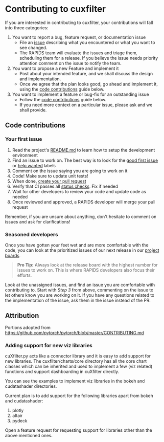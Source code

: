 # Contributing to cuxfilter

If you are interested in contributing to cuxfilter, your contributions will fall
into three categories:
1. You want to report a bug, feature request, or documentation issue
    - File an [issue](https://github.com/rapidsai/cuxfilter/issues/new/choose)
    describing what you encountered or what you want to see changed.
    - The RAPIDS team will evaluate the issues and triage them, scheduling
    them for a release. If you believe the issue needs priority attention
    comment on the issue to notify the team.
2. You want to propose a new Feature and implement it
    - Post about your intended feature, and we shall discuss the design and
    implementation.
    - Once we agree that the plan looks good, go ahead and implement it, using
    the [code contributions](#code-contributions) guide below.
3. You want to implement a feature or bug-fix for an outstanding issue
    - Follow the [code contributions](#code-contributions) guide below.
    - If you need more context on a particular issue, please ask and we shall
    provide.

## Code contributions

### Your first issue

1. Read the project's [README.md](https://github.com/rapidsai/cuxfilter/blob/master/README.md)
    to learn how to setup the development environment
2. Find an issue to work on. The best way is to look for the [good first issue](https://github.com/rapidsai/cuxfilter/issues?q=is%3Aissue+is%3Aopen+label%3A%22good+first+issue%22)
    or [help wanted](https://github.com/rapidsai/cuxfilter/issues?q=is%3Aissue+is%3Aopen+label%3A%22help+wanted%22) labels
3. Comment on the issue saying you are going to work on it
4. Code! Make sure to update unit tests!
5. When done, [create your pull request](https://github.com/rapidsai/cuxfilter/compare)
6. Verify that CI passes all [status checks](https://help.github.com/articles/about-status-checks/). Fix if needed
7. Wait for other developers to review your code and update code as needed
8. Once reviewed and approved, a RAPIDS developer will merge your pull request

Remember, if you are unsure about anything, don't hesitate to comment on issues
and ask for clarifications!

### Seasoned developers

Once you have gotten your feet wet and are more comfortable with the code, you
can look at the prioritized issues of our next release in our [project boards](https://github.com/rapidsai/cuxfilter/projects).

> **Pro Tip:** Always look at the release board with the highest number for
issues to work on. This is where RAPIDS developers also focus their efforts.

Look at the unassigned issues, and find an issue you are comfortable with
contributing to. Start with _Step 3_ from above, commenting on the issue to let
others know you are working on it. If you have any questions related to the
implementation of the issue, ask them in the issue instead of the PR.

## Attribution
Portions adopted from https://github.com/pytorch/pytorch/blob/master/CONTRIBUTING.md


### Adding support for new viz libraries

cuXfilter.py acts like a connector library and it is easy to add support for new libraries. The cuxfilter/charts/core directory has all the core chart classes which can be inherited and used to implement a few (viz related) functions and support dashboarding in cuXfilter directly.

You can see the examples to implement viz libraries in the bokeh and cudatashader directories. 

Current plan is to add support for the following libraries apart from bokeh and cudatashader:
1. plotly
2. altair
3. pydeck

Open a feature request for requesting support for libraries other than the above mentioned ones.